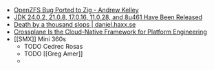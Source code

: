 - [OpenZFS Bug Ported to Zig - Andrew Kelley](https://andrewkelley.me/post/openzfs-bug-ported-zig.html)
- [JDK 24.0.2, 21.0.8, 17.0.16, 11.0.28, and 8u461 Have Been Released](https://blogs.oracle.com/java/post/jdk-2402-2108-17016-11028-and-8u461-have-been-released)
- [Death by a thousand slops | daniel.haxx.se](https://daniel.haxx.se/blog/2025/07/14/death-by-a-thousand-slops/)
- [Crossplane Is the Cloud-Native Framework for Platform Engineering](https://www.crossplane.io/)
- [[SMX]] Mini 360s
	- TODO Cedrec Rosas
	- TODO [[Greg Amer]]
	-